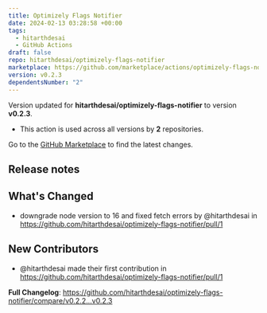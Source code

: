 ```yaml
---
title: Optimizely Flags Notifier
date: 2024-02-13 03:28:58 +00:00
tags:
  - hitarthdesai
  - GitHub Actions
draft: false
repo: hitarthdesai/optimizely-flags-notifier
marketplace: https://github.com/marketplace/actions/optimizely-flags-notifier
version: v0.2.3
dependentsNumber: "2"
---
```



Version updated for **hitarthdesai/optimizely-flags-notifier** to version **v0.2.3**.
- This action is used across all versions by **2** repositories.

Go to the [GitHub Marketplace](https://github.com/marketplace/actions/optimizely-flags-notifier) to find the latest changes.

## Release notes

## What's Changed
* downgrade node version to 16 and fixed fetch errors by @hitarthdesai in https://github.com/hitarthdesai/optimizely-flags-notifier/pull/1

## New Contributors
* @hitarthdesai made their first contribution in https://github.com/hitarthdesai/optimizely-flags-notifier/pull/1

**Full Changelog**: https://github.com/hitarthdesai/optimizely-flags-notifier/compare/v0.2.2...v0.2.3
